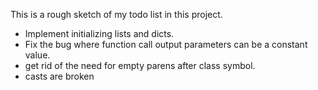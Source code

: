 This is a rough sketch of my todo list in this project.

* Implement initializing lists and dicts.
* Fix the bug where function call output parameters can be a constant value.
* get rid of the need for empty parens after class symbol.
* casts are broken